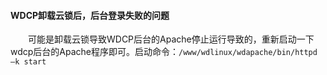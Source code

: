 #### WDCP卸载云锁后，后台登录失败的问题

  可能是卸载云锁导致WDCP后台的Apache停止运行导致的，重新启动一下wdcp后台的Apache程序即可。启动命令：`/www/wdlinux/wdapache/bin/httpd –k start`

